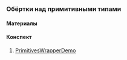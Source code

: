 ### Обёртки над примитивными типами

#### Материалы

#### Конспект

1. [PrimitivesWrapperDemo](PrimitivesWrapperDemo.java)